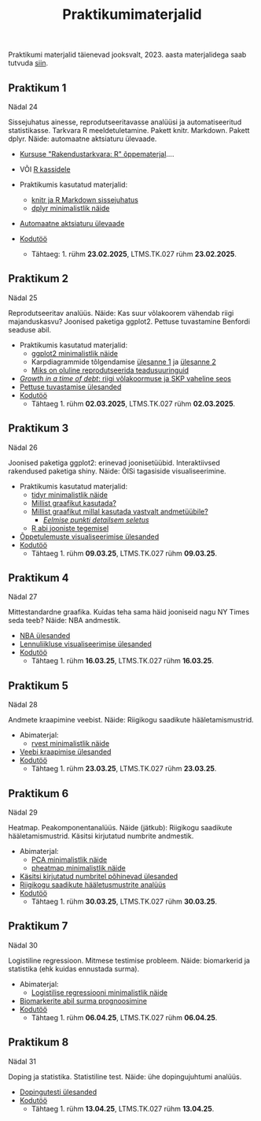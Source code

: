 ﻿---
layout: page
title: Praktikumimaterjalid
---

Praktikumi materjalid täienevad jooksvalt, 2023. aasta materjalidega saab tutvuda [siin](../../2023/praktikumid/).

## Praktikum 1

Nädal 24

Sissejuhatus ainesse, reprodutseeritavasse analüüsi ja automatiseeritud statistikasse. Tarkvara R meeldetuletamine. 
Pakett knitr. Markdown. Pakett dplyr. Näide: automaatne aktsiaturu ülevaade. 

* [Kursuse "Rakendustarkvara: R" õppematerjal](https://rkursus.github.io/2021/)....
* VÕI [R kassidele](https://rforcats.net/)

* Praktikumis kasutatud materjalid:
    <!-- * [Slaidid](../pr1_esitlus.pdf) (korralduslik info) -->
    <!-- * Sisenege [Socrative](https://b.socrative.com/login/student/) keskkonda -->
    * [knitr ja R Markdown sissejuhatus](../praktikum1_knitr)
    * [dplyr minimalistlik näide](../praktikum1_dplyr)
* [Automaatne aktsiaturu ülevaade](../praktikum1_aktsiad)
* [Kodutöö](../praktikum1_kodutoo)
    * Tähtaeg: 1. rühm **23.02.2025**, LTMS.TK.027 rühm **23.02.2025**.
  			


## Praktikum 2

Nädal 25

Reprodutseeritav analüüs. Näide: Kas suur võlakoorem vähendab riigi majanduskasvu? Joonised paketiga ggplot2.
Pettuse tuvastamine Benfordi seaduse abil.

* Praktikumis kasutatud materjalid:
    * [ggplot2 minimalistlik näide](../praktikum2_ggplot2)
    * Karpdiagrammide tõlgendamise [ülesanne 1](../slides/praktikum2_boxplot_quiz1.pdf) ja [ülesanne 2](../slides/praktikum2_boxplot_quiz2.pdf)
	* [Miks on oluline reprodutseerida teadusuuringuid](https://www.ted.com/talks/ben_goldacre_what_doctors_don_t_know_about_the_drugs_they_prescribe)
* [*Growth in a time of debt*: riigi võlakoormuse ja SKP vaheline seos](../praktikum2_riigivolg)
* [Pettuse tuvastamise ülesanded](../praktikum2_pettus)
* [Kodutöö](../praktikum2_kodutoo)
    * Tähtaeg 1. rühm **02.03.2025**, LTMS.TK.027 rühm **02.03.2025**.

## Praktikum 3

Nädal 26

Joonised paketiga ggplot2: erinevad joonisetüübid. Interaktiivsed rakendused paketiga shiny. Näide: ÕISi tagasiside visualiseerimine. 

* Praktikumis kasutatud materjalid:
    * [tidyr minimalistlik näide](../praktikum3_tidyr)
    <!-- * [graafikute tajumise ülesanne](../praktikum3_quiz2) ja [jaotuste ära arvamise ülesanne](../praktikum3_quiz1) -->
	* [Millist graafikut kasutada?](https://www.youtube.com/watch?v=6lm4wJ1qm0w)
	* [Millist graafikut millal kasutada vastvalt andmetüübile?](https://raw.githubusercontent.com/ft-interactive/chart-doctor/master/visual-vocabulary/poster.png)
		* [_Eelmise punkti detailsem seletus_](https://github.com/ft-interactive/chart-doctor/tree/master/visual-vocabulary)
	* [R abi jooniste tegemisel](https://r-graph-gallery.com/index.html)
* [Õppetulemuste visualiseerimise ülesanded](../praktikum3_oppeained)
* [Kodutöö](../praktikum3_kodutoo)
    * Tähtaeg 1. rühm **09.03.25**, LTMS.TK.027 rühm **09.03.25**.


## Praktikum 4

Nädal 27

Mittestandardne graafika. Kuidas teha sama häid jooniseid nagu NY Times seda teeb? Näide: NBA andmestik.

* [NBA ülesanded](../praktikum4_nba)
* [Lennuliikluse visualiseerimise ülesanded](../praktikum4_geo)
* [Kodutöö](../praktikum4_kodutoo)
    * Tähtaeg 1. rühm **16.03.25**, LTMS.TK.027 rühm **16.03.25**.

## Praktikum 5

Nädal 28

Andmete kraapimine veebist. Näide: Riigikogu saadikute hääletamismustrid.

* Abimaterjal:
    * [rvest minimalistlik näide](../praktikum5_rvest_minimal)
* [Veebi kraapimise ülesanded](../praktikum5_web)
* [Kodutöö](../praktikum5_kodutoo)
    * Tähtaeg 1. rühm **23.03.25**, LTMS.TK.027 rühm **23.03.25**.

## Praktikum 6

Nädal 29

Heatmap. Peakomponentanalüüs. Näide (jätkub): Riigikogu saadikute hääletamismustrid. Käsitsi kirjutatud numbrite andmestik.

* Abimaterjal:
    * [PCA minimalistlik näide](../praktikum6_pca_minimal)
    * [pheatmap minimalistlik näide](../praktikum6_pheatmap_minimal)
* [Käsitsi kirjutatud numbritel põhinevad ülesanded](../praktikum6_numbrid)
* [Riigikogu saadikute hääletusmustrite analüüs](../praktikum6_polaarsus)
* [Kodutöö](../praktikum6_kodutoo)
    * Tähtaeg 1. rühm **30.03.25**, LTMS.TK.027 rühm **30.03.25**.

## Praktikum 7

Nädal 30

Logistiline regressioon. Mitmese testimise probleem. Näide: biomarkerid ja statistika (ehk kuidas ennustada surma).

* Abimaterjal:
    * [Logistilise regressiooni minimalistlik näide](../praktikum7_logreg_minimal)
* [Biomarkerite abil surma prognoosimine](../praktikum7_biomarkerid)
* [Kodutöö](../praktikum7_kodutoo)
    * Tähtaeg 1. rühm **06.04.25**, LTMS.TK.027 rühm **06.04.25**.

## Praktikum 8

Nädal 31

Doping ja statistika. Statistiline test. Näide: ühe dopingujuhtumi analüüs.

* [Dopingutesti ülesanded](../praktikum8_doping)
* [Kodutöö](../praktikum8_kodutoo)
    * Tähtaeg 1. rühm **13.04.25**, LTMS.TK.027 rühm **13.04.25**.
	

<!-- ## Lisapraktikum -->

<!-- [Sarnasusdiagramm](../praktikumLisa_chorddiag) -->


